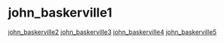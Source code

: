 # john_baskerville1

[john_baskerville2](https://eoghan1156.github.io/john_baskerville1/johnbaskervillev2.html)
[john_baskerville3](https://eoghan1156.github.io/john_baskerville1/johnbaskerville3.html)
[john_baskerville4](https://eoghan1156.github.io/john_baskerville1/johnbaskerville4.html)
[john_baskerville5](https://eoghan1156.github.io/john_baskerville1/johnbaskerville5.html)
